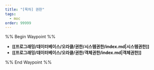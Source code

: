 ```yaml
---
title: "[목차] 권한"
tags:
  - moc
order: 99999
---
```

%% Begin Waypoint %%
- **[[프로그래밍/데이터베이스/오라클/권한/시스템권한/index.md|시스템권한]]**
- **[[프로그래밍/데이터베이스/오라클/권한/객체권한/index.md|객체권한]]**

%% End Waypoint %%